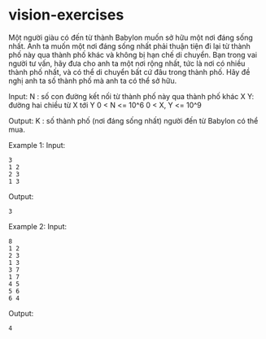 # vision-exercises

 Một người giàu có đến từ thành Babylon muốn sở hữu một nơi đáng sống nhất. Anh ta muốn một nơi đáng sống nhất phải thuận tiện đi lại từ thành phố này qua thành phố khác và không bị hạn chế di chuyển. Bạn trong vai người tư vấn, hãy đưa cho anh ta một nơi rộng nhất, tức là nơi có nhiều thành phố nhất, và có thể di chuyển bất cứ đâu trong thành phố. Hãy đề nghị anh ta số thành phố  mà anh ta có thể sở hữu.
 
 Input:
 N : số  con đường kết nối từ thành phố này qua thành phố khác
 X Y: đường hai chiều từ X tới Y
 0 < N <= 10^6
 0 < X, Y <= 10^9
 
 Output:
 K : số thành phố  (nơi đáng sống nhất) người đến từ Babylon có thể mua.
 
 Example 1:
 Input:
 ```
 3
 1 2
 2 3
 1 3
```
 Output:
 ```
 3
```
 Example 2:
 Input:
 ```
 8
 1 2
 2 3
 1 3
 3 7
 1 7
 4 5
 5 6
 6 4
```
 Output:
 ```
 4
 ```
 
 
